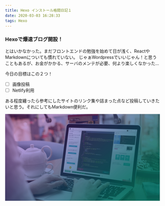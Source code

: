 ```yaml
---
title: Hexo インストール格闘日記１
date: 2020-03-03 16:28:33
tags: Hexo
---
```


### Hexoで爆速ブログ開設！
とはいかなかった。まだフロントエンドの勉強を始めて日が浅く、ReactやMarkdownについても慣れていない。
じゃぁWordpressでいいじゃん！と思うこともあるが、お金がかかる、サーバのメンテが必要、何より楽しくなかった…

今日の目標はこの２つ！
- [ ] 画像投稿
- [ ] Netlify利用

ある程度纏ったら参考にしたサイトのリンク集や詰まった点など投稿していきたいと思う。それにしてもMarkdown便利だ。

![Programing](images/2020/03/top.png)
